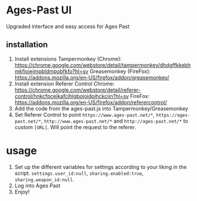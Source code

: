 # Ages-Past UI

Upgraded interface and easy access for Ages Past

## installation

1. Install extensions 
Tampermonkey (Chrome): https://chrome.google.com/webstore/detail/tampermonkey/dhdgffkkebhmkfjojejmpbldmpobfkfo?hl=sv 
Greasemonkey (FireFox): https://addons.mozilla.org/en-US/firefox/addon/greasemonkey/ 
2. Install extension Referer Control 
Chrome: https://chrome.google.com/webstore/detail/referer-control/hnkcfpcejkafcihlgbojoidoihckciin?hl=sv 
FireFox: https://addons.mozilla.org/en-US/firefox/addon/referercontrol/
3. Add the code from the ages-past.js into Tampermonkey/Greasemonkey
4. Set Referer Control to point `https://www.ages-past.net/*`, `https://ages-past.net/*`, `http://www.ages-past.net/*` and `http://ages-past.net/*` to custom `[URL]`. Will point the request to the referer.

# usage

1. Set up the different variables for settings according to your liking in the script.
    `settings.user_id:null`, `sharing.enabled:true`, `sharing.weapon_id:null`.
2. Log into Ages Past
3. Enjoy!
